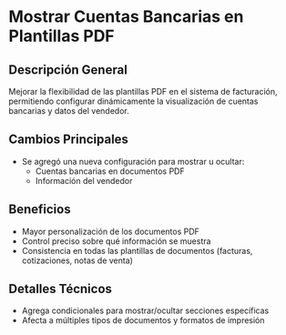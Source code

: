 # Mostrar Cuentas Bancarias en Plantillas PDF

## Descripción General
Mejorar la flexibilidad de las plantillas PDF en el sistema de facturación, permitiendo configurar dinámicamente la visualización de cuentas bancarias y datos del vendedor.

## Cambios Principales
- Se agregó una nueva configuración para mostrar u ocultar:
  * Cuentas bancarias en documentos PDF
  * Información del vendedor

## Beneficios
- Mayor personalización de los documentos PDF
- Control preciso sobre qué información se muestra
- Consistencia en todas las plantillas de documentos (facturas, cotizaciones, notas de venta)

## Detalles Técnicos
- Agrega condicionales para mostrar/ocultar secciones específicas
- Afecta a múltiples tipos de documentos y formatos de impresión

